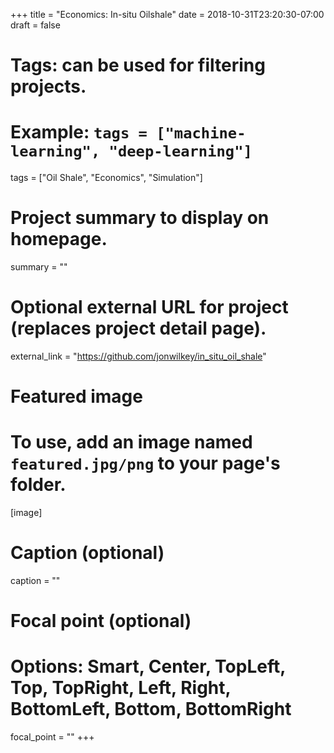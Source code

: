 +++
title = "Economics: In-situ Oilshale"
date = 2018-10-31T23:20:30-07:00
draft = false

# Tags: can be used for filtering projects.
# Example: `tags = ["machine-learning", "deep-learning"]`
tags = ["Oil Shale", "Economics", "Simulation"]

# Project summary to display on homepage.
summary = ""

# Optional external URL for project (replaces project detail page).
external_link = "https://github.com/jonwilkey/in_situ_oil_shale"

# Featured image
# To use, add an image named `featured.jpg/png` to your page's folder. 
[image]
  # Caption (optional)
  caption = ""

  # Focal point (optional)
  # Options: Smart, Center, TopLeft, Top, TopRight, Left, Right, BottomLeft, Bottom, BottomRight
  focal_point = ""
+++
